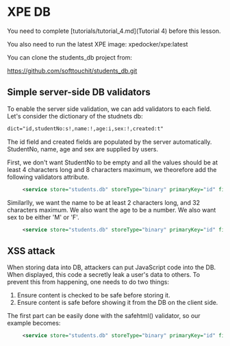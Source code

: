 # XPE DB

You need to complete [tutorials/tutorial_4.md](Tutorial 4) before this lesson.

You also need to run the latest XPE image: xpedocker/xpe:latest

You can clone the students_db project from:

https://github.com/softtouchit/students_db.git


## Simple server-side DB validators

To enable the server side validation, we can add validators to each field.  Let's consider the dictionary of the studnets db:

```xml
dict="id,studentNo:s!,name:!,age:i,sex:!,created:t"
```

The id field and created fields are populated by the server automatically.  StudentNo, name, age and sex are supplied by users.  

First, we don't want StudentNo to be empty and all the values should be at least 4 characters long and 8 characters maximum, we theorefore add the following validators attribute.


```xml
     <service store="students.db" storeType="binary" primaryKey="id" fields="id,studentNo,name" dict="id,studentNo:s!,name:!,age:i,sex:!,created:t" seqKey="true" validators="studentNo:size(4,8)">
```

Similarlly, we want the name to be at least 2 characters long, and 32 characters maximum.  We also want the age to be a number.  We also want sex to be either 'M' or 'F'.

```xml
     <service store="students.db" storeType="binary" primaryKey="id" fields="id,studentNo,name" dict="id,studentNo:s!,name:!,age:i,sex:!,created:t" seqKey="true" validators="studentNo:size(4,8),name:size(2,32),age:number(),sex:enum(M,F)">
```

## XSS attack

When storing data into DB, attackers can put JavaScript code into the DB. When displayed, this code a secretly leak a user's data to others.  To prevent this from happening, one needs to do two things:

1. Ensure content is checked to be safe before storing it.
2. Ensure content is safe before showing it from the DB on the client side.

The first part can be easily done with the safehtml() validator, so our example becomes:


```xml
     <service store="students.db" storeType="binary" primaryKey="id" fields="id,studentNo,name" dict="id,studentNo:s!,name:!,age:i,sex:!,created:t" seqKey="true" validators="studentNo:size(4,8),name:size(2,32),age:number(),sex:enum(M,F),*:safehtml()">
```
